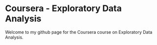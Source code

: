 # Coursera - Exploratory Data Analysis 
Welcome to my github page for the Coursera course on Exploratory Data Analysis.  
